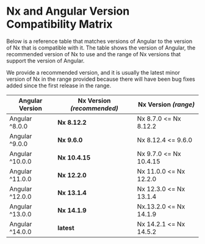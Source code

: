 # Nx and Angular Version Compatibility Matrix

Below is a reference table that matches versions of Angular to the version of Nx that is compatible with it. The table shows the version of Angular, the recommended version of Nx to use and the range of Nx versions that support the version of Angular.

We provide a recommended version, and it is usually the latest minor version of Nx in the range provided because there will have been bug fixes added since the first release in the range.

| Angular Version | **Nx Version _(recommended)_** | Nx Version _(range)_   |
| --------------- | ------------------------------ | ---------------------- |
| Angular ^8.0.0  | **Nx 8.12.2**                  | Nx 8.7.0 <= Nx 8.12.2  |
| Angular ^9.0.0  | **Nx 9.6.0**                   | Nx 8.12.4 <= 9.6.0     |
| Angular ^10.0.0 | **Nx 10.4.15**                 | Nx 9.7.0 <= Nx 10.4.15 |
| Angular ^11.0.0 | **Nx 12.2.0**                  | Nx 11.0.0 <= Nx 12.2.0 |
| Angular ^12.0.0 | **Nx 13.1.4**                  | Nx 12.3.0 <= Nx 13.1.4 |
| Angular ^13.0.0 | **Nx 14.1.9**                  | Nx.13.2.0 <= Nx 14.1.9 |
| Angular ^14.0.0 | **latest**                     | Nx 14.2.1 <= Nx 14.5.2 |
